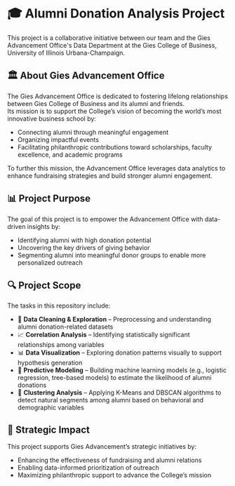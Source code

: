 # 🎓 Alumni Donation Analysis Project

This project is a collaborative initiative between our team and the Gies Advancement Office's Data Department at the Gies College of Business, University of Illinois Urbana-Champaign.

## 🏛 About Gies Advancement Office

The Gies Advancement Office is dedicated to fostering lifelong relationships between Gies College of Business and its alumni and friends.  
Its mission is to support the College’s vision of becoming the world’s most innovative business school by:

- Connecting alumni through meaningful engagement  
- Organizing impactful events  
- Facilitating philanthropic contributions toward scholarships, faculty excellence, and academic programs  

To further this mission, the Advancement Office leverages data analytics to enhance fundraising strategies and build stronger alumni engagement.

## 📊 Project Purpose

The goal of this project is to empower the Advancement Office with data-driven insights by:

- Identifying alumni with high donation potential  
- Uncovering the key drivers of giving behavior  
- Segmenting alumni into meaningful donor groups to enable more personalized outreach  

## 🔍 Project Scope

The tasks in this repository include:

- 🧼 **Data Cleaning & Exploration** – Preprocessing and understanding alumni donation-related datasets  
- 📈 **Correlation Analysis** – Identifying statistically significant relationships among variables  
- 📊 **Data Visualization** – Exploring donation patterns visually to support hypothesis generation  
- 🤖 **Predictive Modeling** – Building machine learning models (e.g., logistic regression, tree-based models) to estimate the likelihood of alumni donations  
- 🧠 **Clustering Analysis** – Applying K-Means and DBSCAN algorithms to detect natural segments among alumni based on behavioral and demographic variables  

## 🚀 Strategic Impact

This project supports Gies Advancement’s strategic initiatives by:

- Enhancing the effectiveness of fundraising and alumni relations  
- Enabling data-informed prioritization of outreach  
- Maximizing philanthropic support to advance the College’s mission  
